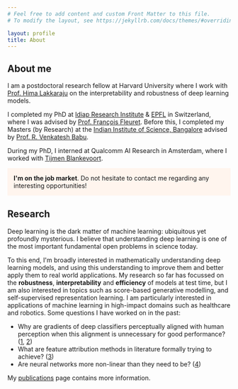 ```yaml
---
# Feel free to add content and custom Front Matter to this file.
# To modify the layout, see https://jekyllrb.com/docs/themes/#overriding-theme-defaults

layout: profile
title: About
---
```


## About me

I am a postdoctoral research fellow at Harvard University where I work with [Prof. Hima Lakkaraju](https://himalakkaraju.github.io/) on the interpretability and robustness of deep learning models. 

I completed my PhD at [Idiap Research Institute](http://www.idiap.ch/en) & [EPFL](http://epfl.ch/) in Switzerland, where I was advised by [Prof. François Fleuret](https://www.idiap.ch/~fleuret/). Before this, I completed my Masters (by Research) at the [Indian Institute of Science, Bangalore](http://www.iisc.ac.in/) advised by [Prof. R. Venkatesh Babu](http://cds.iisc.ac.in/faculty/venky/).

During my PhD, I interned at Qualcomm AI Research in Amsterdam, where I worked with [Tijmen Blankevoort](https://www.linkedin.com/in/tijmen-blankevoort-a5633a24/).

<p style="border-width:2px; border-style:none; background-color:seashell; padding: 1em;">
<b>I'm on the job market</b>. Do not hesitate to contact me regarding any interesting opportunities!
</p>

## Research

Deep learning is the dark matter of machine learning: ubiquitous yet profoundly mysterious. I believe that understanding deep learning is one of the most important fundamental open problems in science today.

To this end, I'm broadly interested in mathematically understanding deep learning models, and using this understanding to improve them and better apply them to real world applications. My research so far has focussed on the **robustness**, **interpretability** and **efficiency** of models at test time, but I am also interested in topics such as score-based generative modelling, and self-supervised representation learning. I am particularly interested in applications of machine learning in high-impact domains such as healthcare and robotics. Some questions I have worked on in the past:
- Why are gradients of deep classifiers perceptually aligned with human perception when this alignment is unnecessary for good performance? ([1](https://openreview.net/forum?id=dYeAHXnpWJ4), [2](https://arxiv.org/abs/2305.19101))  
- What are feature attribution methods in literature formally trying to achieve? ([3](https://arxiv.org/abs/2206.01254))
- Are neural networks more non-linear than they need to be? ([4](https://arxiv.org/abs/2206.07144)) 

My <a href="/publications.html">publications</a> page contains more information.

[//]: # (**Research interests**: interpretability, robustness, model efficiency, generative modelling, theory of deep learning, continual and lifelong learning)


